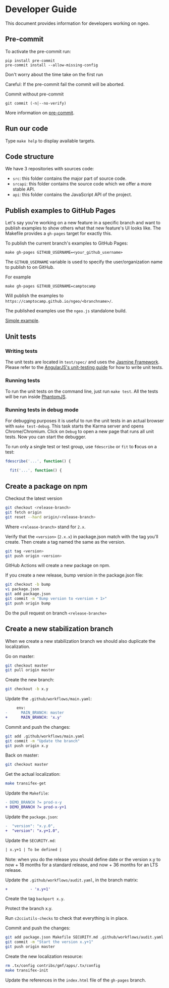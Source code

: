 # Developer Guide

This document provides information for developers working on ngeo.

## Pre-commit

To activate the pre-commit run:

```shell
pip install pre-commit
pre-commit install --allow-missing-config
```

Don't worry about the time take on the first run

Careful: If the pre-commit fail the commit will be aborted.

Commit without pre-commit

```shell
git commit (-n|--no-verify)
```

More information on [pre-commit](https://pre-commit.com/).

## Run our code

Type `make help` to display available targets.

## Code structure

We have 3 repositories with sources code:

- `src`: this folder contains the major part of source code.
- `srcapi`: this folder contains the source code which we offer a more stable API.
- `api`: this folder contains the JavaScript API of the project.

## Publish examples to GitHub Pages

Let's say you're working on a new feature in a specific branch and want to
publish examples to show others what that new feature's UI looks like. The
Makefile provides a `gh-pages` target for exactly this.

To publish the current branch's examples to GitHub Pages:

```shell
make gh-pages GITHUB_USERNAME=<your_github_username>
```

The `GITHUB_USERNAME` variable is used to specify the user/organization name to
publish to on GitHub.

For example

```shell
make gh-pages GITHUB_USERNAME=camptocamp
```

Will publish the examples to `https://camptocamp.github.io/ngeo/<branchname>/`.

The published examples use the `ngeo.js` standalone build.

[Simple example](https://camptocamp.github.io/ngeo/master/examples/simple.html).

## Unit tests

### Writing tests

The unit tests are located in `test/spec/` and uses the [Jasmine Framework](http://jasmine.github.io/1.3/introduction.html).
Please refer to the [AngularJS's unit-testing guide](https://docs.angularjs.org/guide/unit-testing) for
how to write unit tests.

### Running tests

To run the unit tests on the command line, just run `make test`. All the tests will be
run inside [PhantomJS](http://phantomjs.org/).

### Running tests in debug mode

For debugging purposes it is useful to run the unit tests in an actual browser with
`make test-debug`. This task starts the Karma server and opens Chrome/Chromium. Click on
`Debug` to open a new page that runs all unit tests. Now you can start the debugger.

To run only a single test or test group, use `fdescribe` or `fit` to **f**ocus
on a test:

```javascript
fdescribe('...', function() {

  fit('...', function() {
```

## Create a package on npm

Checkout the latest version

```bash
git checkout <release-branch>
git fetch origin
git reset --hard origin/<release-branch>
```

Where `<release-branch>` stand for `2.x`.

Verify that the `<version>` (`2.x.x`) in package.json match with the tag you'll
create. Then create a tag named the same as the version.

```bash
git tag <version>
git push origin <version>
```

GitHub Actions will create a new package on npm.

If you create a new release, bump version in the package.json file:

```bash
git checkout -b bump
vi package.json
git add package.json
git commit -m "Bump version to <version + 1>"
git push origin bump
```

Do the pull request on branch `<release-branche>`

## Create a new stabilization branch

When we create a new stabilization branch we should also duplicate the localization.

Go on master:

```bash
git checkout master
git pull origin master
```

Create the new branch:

```bash
git checkout -b x.y
```

Update the `.github/workflows/main.yaml`:

```diff
     env:
-      MAIN_BRANCH: master
+      MAIN_BRANCH: 'x.y'
```

Commit and push the changes:

```bash
git add .github/workflows/main.yaml
git commit -m "Update the branch"
git push origin x.y
```

Back on master:

```bash
git checkout master
```

Get the actual localization:

```bash
make transifex-get
```

Update the `Makefile`:

```diff
- DEMO_BRANCH ?= prod-x-y
+ DEMO_BRANCH ?= prod-x-y+1
```

Update the `package.json`:

```diff
-  "version": "x.y.0",
+  "version": "x.y+1.0",
```

Update the `SECURITY.md`:

```diff
| x.y+1 | To be defined |
```

Note: when you do the release you should define date or the version x.y to
now + 18 months for a standard release, and now + 36 months for an LTS release.

Update the `.github/workflows/audit.yaml`, in the branch matrix:

```diff
+          - 'x.y+1'
```

Create the tag `backport x.y`.

Protect the branch x.y.

Run `c2cciutils-checks` to check that everything is in place.

Commit and push the changes:

```bash
git add package.json Makefile SECURITY.md .github/workflows/audit.yaml
git commit -m "Start the version x.y+1"
git push origin master
```

Create the new localization resource:

```bash
rm .tx/config contribs/gmf/apps/.tx/config
make transifex-init
```

Update the references in the `index.html` file of the `gh-pages` branch.
